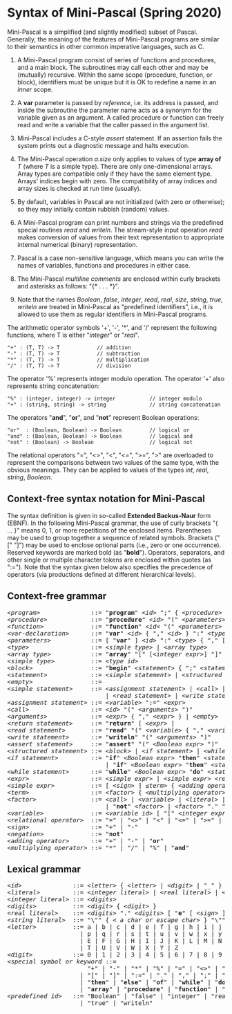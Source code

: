 
# Syntax of Mini-Pascal (Spring 2020)

Mini-Pascal is a simplified (and slightly modified) subset of Pascal. Generally, the meaning of the features of Mini-Pascal programs are similar to their semantics in other common imperative languages, such as C. 

1. A Mini-Pascal program consist of series of functions and procedures, and a main block. The subroutines may call each other and may be (mutually) recursive. Within the same scope (procedure, function, or block), identifiers must be unique but it is OK to redefine a name in an *inner* scope. 

2. A **var** parameter is passed by *reference*, i.e. its address is passed, and inside the subroutine the parameter name acts as a synonym for the variable given as an argument. A called procedure or function can freely read and write a variable that the caller passed in the argument list. 

3. Mini-Pascal includes a C-style *assert* statement. If an assertion fails the system prints out a diagnostic message and halts execution. 

4. The Mini-Pascal operation *a.size* only applies to values of type **array of** *T* (where *T* is a simple type). There are only one-dimensional arrays. Array types are compatible only if they have the same element type. Arrays' indices begin with zero. The compatibility of array indices and array sizes is checked at run time (usually). 

5. By default, variables in Pascal are not initialized (with zero or otherwise); so they may initially contain rubbish (random) values. 

6. A Mini-Pascal program can print numbers and strings via the predefined special routines *read* and *writeln*. The stream-style input operation *read* makes conversion of values from their text representation to appropriate internal numerical (binary) representation. 

7. Pascal is a case non-sensitive language, which means you can write the names of variables, functions and procedures in either case. 

8. The Mini-Pascal *multiline comments* are enclosed within curly brackets and asterisks as follows: "{* . . . *}". 

9. Note that the names *Boolean*, *false*, *integer*, *read*, *real*, *size*, *string*, *true*, *writeln* are treated in Mini-Pascal as "predefined identifiers", i.e., it is allowed to use them as regular identifiers in Mini-Pascal programs. 

The arithmetic operator symbols '+', '-', '*', and '/' represent the following functions, where T is either "*integer*" or "*real*".   

```
"+" : (T, T) -> T            // addition   
"-" : (T, T) -> T            // subtraction     
"*" : (T, T) -> T            // multiplication     
"/" : (T, T) -> T            // division 
```

The operator '%' represents integer modulo operation. The operator '+' also represents string concatenation:   

```
"%" : (integer, integer) -> integer           // integer modulo   
"+" : (string, string) -> string              // string concatenation 
```

The operators "**and**", "**or**", and "**not**" represent Boolean operations:   

```
"or"  : (Boolean, Boolean) -> Boolean         // logical or  
"and" : (Boolean, Boolean) -> Boolean         // logical and  
"not" : (Boolean) -> Boolean                  // logical not
```
The relational operators "=", "<>", "<", "<=", ">=", ">" are overloaded to represent the comparisons between two values of the same type, with the obvious meanings. They can be applied to values of the types *int*, *real*, *string*, *Boolean*.

## Context-free syntax notation for Mini-Pascal

The syntax definition is given in so-called **Extended Backus-Naur** form (EBNF). In the following Mini-Pascal grammar, the use of curly brackets "{ ... }" means 0, 1, or more repetitions of the enclosed items. Parentheses may be used to group together a sequence of related symbols. Brackets ("[" "]") may be used to enclose optional parts (i.e., zero or one occurrence). Reserved keywords are marked bold (as "**bold**"). Operators, separators, and other single or multiple character tokens are enclosed within quotes (as ":="). Note that the syntax given below also specifies the precedence of operators (via productions defined at different hierarchical levels). 

## Context-free grammar

<pre>
&lt;<em>program</em>&gt;              ::= "<b>program</b>" &lt;<em>id</em>&gt; ";" { &lt;<em>procedure</em>&gt; | &lt;<em>function</em>&gt; } &lt;<em>main-block</em>&gt; "." 
&lt;<em>procedure</em>&gt;            ::= "<b>procedure</b>" &lt;<em>id</em>&gt; "(" &lt;<em>parameters</em>&gt; ")" ";" &lt;<em>block</em>&gt; ";"
&lt;<em>function</em>&gt;             ::= "<b>function</b>" &lt;<em>id</em>&lt; "(" &lt;<em>parameters</em>&gt; ")" ":" &lt;<em>type</em>&gt; ";" &lt;<em>block</em>&gt; ";" 
&lt;<em>var-declaration</em>&gt;      ::= "<b>var</b>" &lt;<em>id</em>&gt; { "," &lt;<em>id</em>&gt; } ":" &lt;<em>type</em>&gt;
&lt;<em>parameters</em>&gt;           ::= [ "<b>var</b>" ] &lt;<em>id</em>&gt; ":" &lt;<em>type</em>&gt; { "," [ "<b>var</b>" ] &lt;<em>id</em>&gt; ":" &lt;<em>type</em>&gt; } | &lt;<em>empty</em>&gt;
&lt;<em>type</em>&gt;                 ::= &lt;<em>simple type</em>&gt; | &lt;<em>array type</em>&gt; 
&lt;<em>array type</em>&gt;           ::= "<b>array</b>" "[" [&lt;<em>integer expr</em>&gt;] "]" "<b>of</b>" &lt;<em>simple type</em>&gt;
&lt;<em>simple type</em>&gt;          ::= &lt;<em>type id</em>&gt;
&lt;<em>block</em>&gt;                ::= "<b>begin</b>" &lt;<em>statement</em>&gt; { ";" &lt;<em>statement</em>&gt; } [ ";" ] "<b>end</b>"
&lt;<em>statement</em>&gt;            ::= &lt;<em>simple statement</em>&gt; | &lt<em>structured statement</em>&gt; | &lt;<em>var-declaration</em>&gt;
&lt;<em>empty</em>&gt;                ::= 
&lt;<em>simple statement</em>&gt;     ::= &lt;<em>assignment statement</em>&gt; | &lt;<em>call</em>&gt; | &lt;<em>return statement</em>&gt; 
                           | &lt;<em>read statement</em>&gt; | &lt;<em>write statement</em>&gt; | &lt;<em>assert statement</em>&gt;
&lt;<em>assignment statement</em>&gt; ::= &lt;<em>variable</em>&gt; ":=" &lt;<em>expr</em>&gt; 
&lt;<em>call</em>&gt;                 ::= &lt;<em>id</em>&gt; "(" &lt;<em>arguments</em>&gt; ")" 
&lt;<em>arguments</em>&gt;            ::= &lt;<em>expr</em>&gt; { "," &lt;<em>expr</em>&gt; } | &lt;<em>empty</em>&gt; 
&lt;<em>return statement</em>&gt;     ::= "<b>return</b>" [ &lt;<em>expr</em>&gt; ] 
&lt;<em>read statement</em>&gt;       ::= "<b>read</b>" "(" &lt;<em>variable</em>&gt; { "," &lt;<em>variable</em>&gt; } ")" 
&lt;<em>write statement</em>&gt;      ::= "<b>writeln</b>" "(" &lt;<em>arguments</em>&gt; ")" 
&lt;<em>assert statement</em>&gt;     ::= "<b>assert</b>" "(" &lt;<em>Boolean expr</em>&gt; ")" 
&lt;<em>structured statement</em>&gt; ::= &lt;<em>block</em>&gt; | &lt;<em>if statement</em>&gt; | &lt;<em>while statement</em>&gt; 
&lt;<em>if statement</em>&gt;         ::= "<b>if</b>" &lt;<em>Boolean expr</em>&gt; "<b>then</b>" &lt;<em>statement</em>&gt; 
                           | "<b>if</b>" &lt;<em>Boolean expr</em>&gt; "<b>then</b>" &lt;<em>statement</em>&gt; "<b>else</b>" &lt;<em>statement</em>&gt; 
&lt;<em>while statement</em>&gt;      ::= "<b>while</b>" &lt;<em>Boolean expr</em>&gt; "<b>do</b>" &lt;<em>statement</em> &gt;
&lt;<em>expr</em>&gt;                 ::= &lt;<em>simple expr</em>&gt; | &lt;<em>simple expr</em>&gt; &lt;<em>relational operator</em>&gt; &lt;<em>simple expr</em>&gt; 
&lt;<em>simple expr</em>&gt;          ::= [ &lt;<em>sign</em>&gt; ] &le;<em>term</em>&gt; { &lt;<em>adding operator</em>&gt; &lt;<em>term</em>&gt; } 
&lt;<em>term</em>&gt;                 ::= &lt;<em>factor</em>&gt; { &lt;<em>multiplying operator</em>&gt; &lt;<em>factor</em>&gt; } 
&lt;<em>factor</em>&gt;               ::= &lt;<em>call</em>&gt; | &lt;<em>variable</em>&gt; | &lt;<em>literal</em>&gt; | "(" &lt;<em>expr</em>&gt; ")" 
                           | "<b>not</b>" &lt;<em>factor</em>&gt; | &lt;<em>factor</em>&gt; "." "<b>size</b>" 
&lt;<em>variable</em>&gt;             ::= &lt;<em>variable id</em>&gt; [ "[" &lt;<em>integer expr</em>&gt; "]" ] 
&lt;<em>relational operator</em>&gt;  ::= "=" | "&lt;&gt;" | "&lt;" | "&lt;=" | "&gt;=" | "&gt;" 
&lt;<em>sign</em>&gt;                 ::= "+" | "-" 
&lt;<em>negation</em>&gt;             ::= "<b>not</b>" 
&lt;<em>adding operator</em>&gt;      ::= "+" | "-" | "<b>or</b>" 
&lt;<em>multiplying operator</em>&gt; ::= "*" | "/" | "%" | "<b>and</b>"
</pre>

## Lexical grammar

<pre>
&lt;<em>id</em>&gt;              ::= &lt;<em>letter</em>&gt; { &lt;<em>letter</em>&gt; | &lt;<em>digit</em>&gt; | "_" } 
&lt;<em>literal</em>&gt;         ::= &lt;<em>integer literal</em>&gt; | &lt;<em>real literal</em>&gt; | &lt;<em>string literal</em>&gt; 
&lt;<em>integer literal</em>&gt; ::= &lt;<em>digits</em>&gt; 
&lt;<em>digits</em>&gt;          ::= &lt;<em>digit</em>&gt; { &lt;<em>digit</em>&gt; } 
&lt;<em>real literal</em>&gt;    ::= &lt;<em>digits</em>&gt; "." &lt;<em>digits</em>&gt; [ "<b>e</b>" [ &lt;<em>sign</em>&gt; ] &lt;<em>digits</em>&gt;] 
&lt;<em>string literal</em>&gt;  ::= "\"" { &lt;<em> a char or escape char</em>&gt; } "\"" 
&lt;<em>letter</em>&gt;          ::= a | b | c | d | e | f | g | h | i | j | k | l | m | n | o 
                    | p | q | r | s | t | u | v | w | x | y | z | A | B | C | D 
                    | E | F | G | H | I | J | K | L | M | N | O | P | Q | R | S 
                    | T | U | V | W | X | Y | Z 
&lt;<em>digit</em>&gt;           ::= 0 | 1 | 2 | 3 | 4 | 5 | 6 | 7 | 8 | 9 
&lt;<em>special symbol or keyword</em> ::= 
                      "+" | "-" | "*" | "%" | "=" | "&lt;&gt;" | "&lt;" | "&gt;" | "&lt;=" | "&gt;=" | "(" | ")" 
                    | "[" | "]" | ":=" | "." | "," | ";" | ":" | "<b>or</b>" | "<b>and</b>" | "<b>not</b>" | "<b>if</b>" 
                    | "<b>then</b>" | "<b>else</b>" | "<b>of</b>" | "<b>while</b>" | "<b>do</b>" | "<b>begin</b>" | "<b>end</b>" | "<b>var</b>" 
                    | "<b>array</b>" | "<b>procedure</b>" | "<b>function</b>" | "<b>program</b>" | "<b>assert</b>" | "<b>return</b>" 
&lt;<em>predefined id</em>&gt;   ::= "Boolean" | "false" | "integer" | "read" | "real" | "size" | "string" 
                    | "true" | "writeln" 
</pre>
